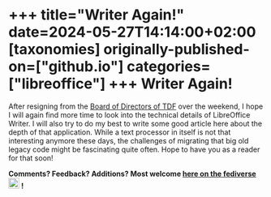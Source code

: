 ﻿+++
title="Writer Again!"
date=2024-05-27T14:14:00+02:00
[taxonomies]
originally-published-on=["github.io"]
categories=["libreoffice"]
+++
Writer Again!
=============

After resigning from the [Board of Directors of
TDF](https://community.documentfoundation.org/t/resigning-from-the-board-of-directors-of-tdf/12095)
over the weekend, I hope I will again find more time to look into the technical details of LibreOffice Writer. I will also try to do my best to write some good article here about the depth of that application. While a text processor in itself is not that interesting anymore these days, the challenges of migrating that big old legacy code might be fascinating quite often. Hope to have you as a reader for that soon!

**Comments? Feedback? Additions? Most welcome [here on the fediverse](https://chaos.social/@Sweetshark/110921168077626062)** <img style="width:1.5em" src="/img/gh/mastodon.svg"/> **!**
